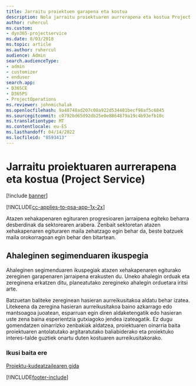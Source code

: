 ```yaml
---
title: Jarraitu proiektuen garapena eta kostua
description: Nola jarraitu proiektuaren aurrerapena eta kostua Project Service-n
author: ruhercul
ms.custom:
- dyn365-projectservice
ms.date: 8/03/2018
ms.topic: article
ms.author: ruhercul
audience: Admin
search.audienceType:
- admin
- customizer
- enduser
search.app:
- D365CE
- D365PS
- ProjectOperations
ms.reviewer: johnmichalak
ms.openlocfilehash: 9a48748ad207c08a922d534481becf98af5c6845
ms.sourcegitcommit: c0792bd65d92db25e0e8864879a19c4b93efb10c
ms.translationtype: MT
ms.contentlocale: eu-ES
ms.lasthandoff: 04/14/2022
ms.locfileid: "8593413"
---
```

# <a name="track-project-progress-and-cost-project-service"></a>Jarraitu proiektuaren aurrerapena eta kostua (Project Service)

[!include [banner](../includes/psa-now-project-operations.md)]

[!INCLUDE[cc-applies-to-psa-app-1x-2x](../includes/cc-applies-to-psa-app-1x-2x.md)]

Atazen xehakapenaren egituraren progresioaren jarraipena egiteko beharra desberdinak da sektorearen arabera. Zenbait sektoretan atazen xehakapenaren egituraren maila zehatzago egin behar da, beste batzuek maila orokorragoan egin behar den bitartean.  
  
## <a name="effort-tracking-view"></a>Ahaleginen segimenduaren ikuspegia  
Ahaleginen segimenduaren ikuspegiak atazen xehakapenaren egiturako zereginen garapenaren jarraipena erakusten du. Uneko ahalegin orduak eta zereginena erkatzen ditu, planeatutako zeregineko ahalegin orduetara iritsi arte.  
  
Batzuetan baliteke zereginean hasieran aurreikusitakoa aldatu behar izatea. Litekeena da zeregina hasieran aurreikusitakoa baino azkarrago edo mantsoagoa juoatean, esparruan egin diren aldaketengatik edo hasieran uste zena baina esperientzia gutxiagoko jendea izateagatik. Ez dugu gomendatzen oinarrizko zenbakiak aldatzea, proiektuaren oinarria baita proiektuaren antolatutako argitaratutako baliabiderako eta proiektuko interes-talde guztiek onartu duten kostuaren aurreikusitakorako.  
  
### <a name="see-also"></a>Ikusi baita ere  
 [Proiektu-kudeatzailearen gida](../psa/project-manager-guide.md)


[!INCLUDE[footer-include](../includes/footer-banner.md)]

